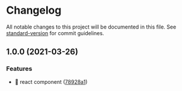 # Changelog

All notable changes to this project will be documented in this file. See [standard-version](https://github.com/conventional-changelog/standard-version) for commit guidelines.

## 1.0.0 (2021-03-26)


### Features

* 🎸 react component ([78928a1](https://github.com/gustavotr/react-google-places-widget/commits/78928a109fac0ae4cf1d5a14ea54705f79d8a288))
